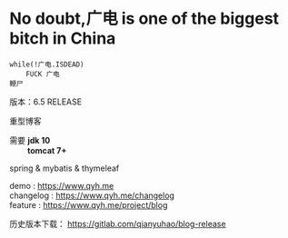 # No doubt,广电 is one of the biggest bitch in China

```
while(!广电.ISDEAD)
	FUCK 广电
鞭尸
```


版本：6.5 RELEASE

重型博客

需要 **jdk 10**  
&nbsp; &nbsp; &nbsp;&nbsp;&nbsp;  **tomcat 7+**


spring & mybatis & thymeleaf

demo : https://www.qyh.me  
changelog : https://www.qyh.me/changelog  
feature : https://www.qyh.me/project/blog  

历史版本下载： https://gitlab.com/qianyuhao/blog-release